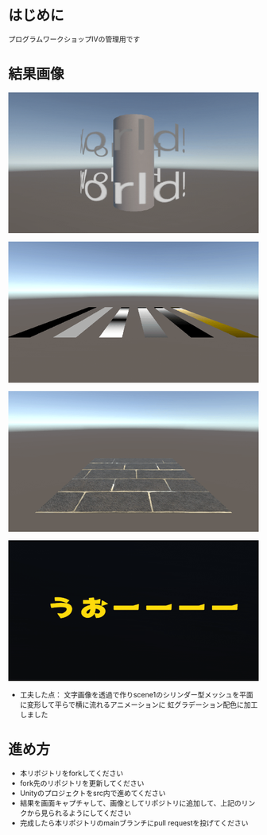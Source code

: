 # はじめに
プログラムワークショップIVの管理用です

# 結果画像

![結果](Movie_001.gif)

![結果](Movie_002.gif)

![結果](Movie_003.gif)

![結果](Movie_004.gif)

- 工夫した点：
文字画像を透過で作りscene1のシリンダー型メッシュを平面に変形して平らで横に流れるアニメーションに
虹グラデーション配色に加工しました
　　　　　　　　　　　　　　　　

# 進め方

- 本リポジトリをforkしてください
- fork先のリポジトリを更新してください
- Unityのプロジェクトをsrc内で進めてください
- 結果を画面キャプチャして、画像としてリポジトリに追加して、上記のリンクから見られるようにしてください
- 完成したら本リポジトリのmainブランチにpull requestを投げてください
